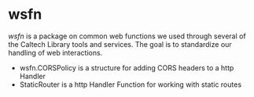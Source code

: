 
# wsfn

_wsfn_ is a package on common web functions we used through several
of the Caltech Library tools and services. The goal is to standardize
our handling of web interactions.

+ wsfn.CORSPolicy is a structure for adding CORS headers to a http Handler
+ StaticRouter is a http Handler Function for working with static routes



